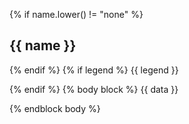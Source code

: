 {% if name.lower() != "none" %}
## <i class="fa fa-chevron-right"></i> {{ name }}
{% endif %}
{% if legend %}
{{ legend }}

{% endif %}
{% body block %}
{{ data }}

{% endblock body %}
